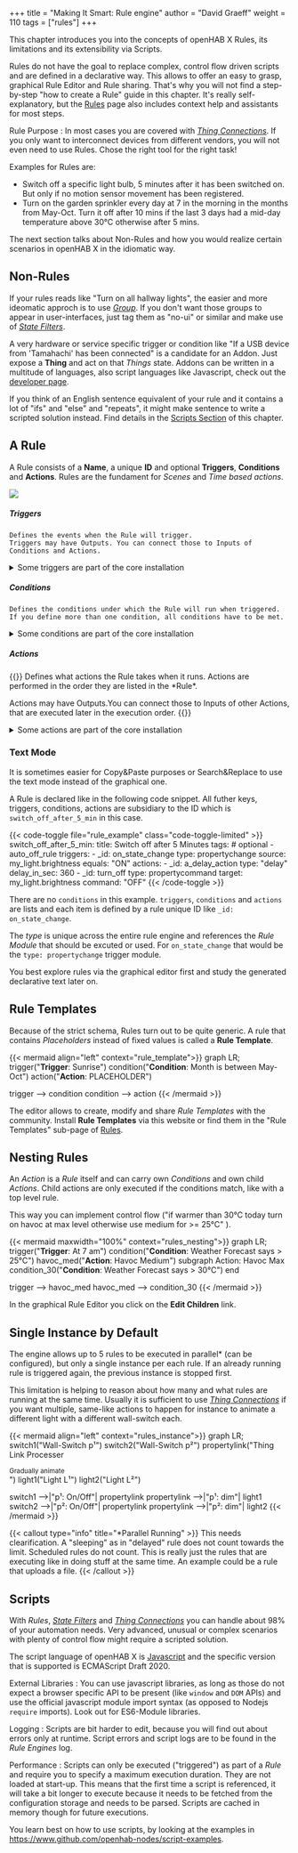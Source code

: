 +++
title = "Making It Smart: Rule engine"
author = "David Graeff"
weight = 110
tags = ["rules"]
+++

This chapter introduces you into the concepts of openHAB X Rules, its limitations and its extensibility via Scripts.

Rules do not have the goal to replace complex, control flow driven scripts and are defined in a declarative way. This allows to offer an easy to grasp, graphical Rule Editor and Rule sharing.
That's why you will not find a step-by-step "how to create a Rule" guide in this chapter.
It's really self-explanatory, but the <a href="" class="demolink">Rules</a> page also includes context help and assistants for most steps.

Rule Purpose
: In most cases you are covered with [*Thing Connections*](/userguide/thing_connections). If you only want to interconnect devices from different vendors, you will not even need to use Rules. Chose the right tool for the right task! 

Examples for Rules are:

* Switch off a specific light bulb, 5 minutes after it has been switched on. But only if no motion sensor movement has been registered.
* Turn on the garden sprinkler every day at 7 in the morning in the months from May-Oct. Turn it off after 10 mins if the last 3 days had a mid-day temperature above 30°C otherwise after 5 mins.

The next section talks about Non-Rules and how you would realize certain scenarios in openHAB X in the idiomatic way.

## Non-Rules

If your rules reads like "Turn on all hallway lights", the easier and more ideomatic approch is to use [*Group*](/userguide/groups). If you don't want those groups to appear in user-interfaces, just tag them as "no-ui" or similar and make use of [*State Filters*](/userguide/thing_connections).

A very hardware or service specific trigger or condition like "If a USB device from 'Tamahachi' has been connected" is a candidate for an Addon. Just expose a **Thing** and act on that *Things* state. Addons can be written in a multitude of languages, also script languages like Javascript, check out the [developer page](/developer/addons). 

If you think of an English sentence equivalent of your rule and it contains a lot of "ifs" and "else" and "repeats", it might make sentence to write a scripted solution instead. Find details in the [Scripts Section](#scripts) of this chapter.

## A Rule

A Rule consists of a **Name**, a unique **ID** and optional **Triggers**, **Conditions** and **Actions**.
Rules are the fundament for *Scenes* and *Time based actions*.

<img class="tutimage" src="/img/doc/rules.png">

<section class="card border-success p-3 mb-2">
    <h5>Triggers</h5>
    
    Defines the events when the Rule will trigger.
    Triggers may have Outputs. You can connect those to Inputs of Conditions and Actions.
    
</section>

<details class="mb-4">
    <summary>Some triggers are part of the core installation</summary>
    <table class="table table-striped table-bordered" style="width: initial">
    <thead>
        <tr>
        <th>Trigger Type</th>
        <th>What it does</th>
        </tr>
    </thead>
    <tbody>
        <tr>
        <td>An event fires</td>
        <td>Triggers a Rule when a Thing Event fires.</td>
        </tr>
        <tr>
        <td>An item state changes</td>
        <td>Triggers the Rule when the
            selected Item changes state. One can optionally define the previous state and new state.</td>
        </tr>
        <tr>
        <td>An item receives a command</td>
        <td>Triggers the Rule when
            the selected Item receives a command. One can optionally define the command received.</td>
        </tr>
        <tr>
        <td>An item state is updated</td>
        <td>Triggers the Rule when the
            selected Item receives an update. One can optionally define the update received.</td>
        </tr>
        <tr>
        <td>It is a fixed time of day</td>
        <td>Sets the Rule to trigger at a specific time of day every day.</td>
        </tr>
        <tr>
        <td>The rule is activated</td>
        <td>Triggers when a rule is activated the first time. This causes the Rule to trigger when it is
            first loaded by OH.</strong></td>
        </tr>
    </tbody>
    </table>
</details>

<section class="card border-info p-3 mb-2">
    <h5>Conditions</h5>
    
    Defines the conditions under which the Rule will run when triggered.
    If you define more than one condition, all conditions have to be met.
    
</section>

<details class="mb-4">
    <summary>Some conditions are part of the core installation</summary>
    <table class="table table-striped table-bordered" style="width: initial">
    <thead>
        <tr>
        <th>Condition Type</th>
        <th>What it does</th>
        </tr>
    </thead>
    <tbody>
        <tr>
        <td>An item has a given state</td>
        <td>Select the Item, comparison operator, and the value to compare against. For example,
            MyTemperature Item &gt;= (is greater or equal to) 20.</td>
        </tr>
        <tr>
        <td>A given script* evaluates to true</td>
        <td>A script to execute whose last line evaluates true or false. If the that line is true, the rule
            will be allowed to run (assuming all the other defined conditions are also true). Currently
            only JavaScript is supported. Everything available to the Action Script is available here as
            well. The Script just needs to return true or false.</td>
        </tr>
        <tr>
        <td>It is a certain day of the week</td>
        <td>Allows one to select the day of the week that it must be for the Rule to run. This combined
            with “it is a fixed time of day” allows one to write Rules that trigger at a certain time on
            certain days.</td>
        </tr>
    </tbody>
    </table>
</details>

<section class="card border-danger p-3 mb-2">
    <h5>Actions</h5>
{{<md>}}
Defines what actions the Rule takes when it runs.
Actions are performed in the order they are listed in the *Rule*.

Actions may have Outputs.You can connect those to Inputs of other Actions, that are executed later in the execution order.
{{</md>}}
</section>

<details class="mb-4">
    <summary>Some actions are part of the core installation</summary>
    <table class="table table-striped table-bordered" style="width: initial">
    <thead>
        <tr>
        <th>Action Type</th>
        <th>What it does</th>
        </tr>
    </thead>
    <tbody>
        <tr>
        <td>Send a command</td>
        <td>Allows one to send a command to an Item when the Rule runs. This can be very useful for
            creating links between proxy Items and device Items.</td>
        </tr>
        <tr>
        <td>Run rules</td>
        <td>Allows the triggering of other Rule(s) to run when this Rule triggers.</td>
        </tr>
        <tr>
        <td>Enables or disable rules</td>
        <td>Enable or disable Rule(s). This is useful to create “away
            mode” type Rule sets as they can be enabled/disabled based on events.</td>
        </tr>
        <tr>
        <td>Execute a given script*</td>
        <td>Define a *Script* to execute when the Rule runs.</td>
        </tr>
        <tr>
        <td>Play a sound</td>
        <td>Send a sound to the selected audio sink.</td>
        </tr>
        <tr>
        <td>Say something</td>
        <td>Send Text-to-speech to the selected audio sink. The text is statically defined but you can
            generate dynamic text in a script.</td>
        </tr>
    </tbody>
    </table>
</details>

### Text Mode

It is sometimes easier for Copy&amp;Paste purposes or Search&amp;Replace to use the text mode instead of the graphical one.

A Rule is declared like in the following code snippet.
All futher keys, triggers, conditions, actions are subsidiary to the ID which is `switch_off_after_5_min` in this case.

{{< code-toggle file="rule_example" class="code-toggle-limited" >}}
switch_off_after_5_min:
  title: Switch off after 5 Minutes
  tags: # optional
    - auto_off_rule 
  triggers:
     -  _id: on_state_change
        type: propertychange
        source: my_light.brightness
        equals: "ON"
  actions:
     -  _id: a_delay_action
        type: "delay"
        delay_in_sec: 360
     -  _id: turn_off
        type: propertycommand
        target: my_light.brightness
        command: "OFF"
{{< /code-toggle >}}

There are no `conditions` in this example. `triggers`, `conditions` and `actions` are lists and each item is defined by a rule unique ID like `_id: on_state_change`.

The *type* is unique across the entire rule engine and references the *Rule Module* that should be excuted or used. For `on_state_change` that would be the `type: propertychange` trigger module.

You best explore rules via the graphical editor first and study the generated declarative text later on.

## Rule Templates

Because of the strict schema, Rules turn out to be quite generic.
A rule that contains *Placeholders* instead of fixed values is called a **Rule Template**.

{{< mermaid align="left" context="rule_template">}}
graph LR;
  trigger("<b>Trigger</b>: Sunrise")
  condition("<b>Condition</b>: Month is between May-Oct")
  action("<b>Action</b>: PLACEHOLDER")

  trigger --> condition
  condition --> action
{{< /mermaid >}}

The editor allows to create, modify and share *Rule Templates* with the community. Install **Rule Templates** via this website or find them in the "Rule Templates" sub-page of  <a class="demolink" href="">Rules</a>.

## Nesting Rules

An *Action* is a *Rule* itself and can carry own *Conditions* and own child *Actions*.
Child actions are only executed if the conditions match, like with a top level rule.

This way you can implement control flow ("if warmer than 30°C today turn on havoc at max level otherwise use medium for >= 25°C" ).

{{< mermaid maxwidth="100%" context="rules_nesting">}}
graph LR;
  trigger("<b>Trigger</b>: At 7 am")
  condition("<b>Condition</b>: Weather Forecast says > 25°C")
  havoc_med("<b>Action</b>: Havoc Medium")
  subgraph Action: Havoc Max
  condition_30("<b>Condition</b>: Weather Forecast says > 30°C")
  end

  trigger --> havoc_med
  havoc_med --> condition_30
{{< /mermaid >}}


In the graphical Rule Editor you click on the **Edit Children** link.

## Single Instance by Default

The engine allows up to 5 rules to be executed in parallel* (can be configured), but only a single instance per each rule. If an already running rule is triggered again, the previous instance is stopped first.

This limitation is helping to reason about how many and what rules are running at the same time.
Usually it is sufficient to use [*Thing Connections*](/userguide/thing_connections)
if you want multiple, same-like actions to happen for instance to animate a different light with a different wall-switch each.

{{< mermaid align="left" context="rules_instance">}}
graph LR;
  switch1("Wall-Switch p¹")
  switch2("Wall-Switch p²")
  propertylink("Thing Link Processer<div><small>Gradually animate</small></div>")
  light1("Light L¹")
  light2("Light L²")

  switch1 -->|"p¹: On/Off"| propertylink
  propertylink -->|"p¹: dim"| light1
  switch2 -->|"p²: On/Off"| propertylink
  propertylink -->|"p²: dim"| light2
{{< /mermaid >}}

{{< callout type="info" title="*Parallel Running" >}}
This needs clearification. A "sleeping" as in "delayed" rule does not count towards the limit. Scheduled rules do not count. This is really just the rules that are executing like in doing stuff at the same time. An example could be a rule that uploads a file.
{{< /callout >}}

## Scripts

With *Rules*, [*State Filters*](/userguide/control) and [*Thing Connections*](/userguide/thing_connections) you can handle about 98% of your automation needs. Very advanced, unusual or complex scenarios with plenty of control flow might require a scripted solution.

The script language of openHAB X is [Javascript](https://developer.mozilla.org/en-US/docs/Web/JavaScript) and the specific version that is supported is ECMAScript Draft 2020.

External Libraries
: You can use javascript libraries, as long as those do not expect a browser specific API to be present (like `window` and `DOM` APIs) and use the official javascript module import syntax (as opposed to Nodejs `require` imports). Look out for ES6-Module libraries.

Logging
: Scripts are bit harder to edit, because you will find out about errors only at runtime. Script errors and script logs are to be found in the *Rule Engines* log.

Performance
: Scripts can only be executed ("triggered") as part of a *Rule* and require you to specify a maximum execution duration. They are not loaded at start-up. This means that the first time a script is referenced, it will take a bit longer to execute because it needs to be fetched from the configuration storage and needs to be parsed. Scripts are cached in memory though for future executions.

You learn best on how to use scripts, by looking at the examples in https://www.github.com/openhab-nodes/script-examples.

